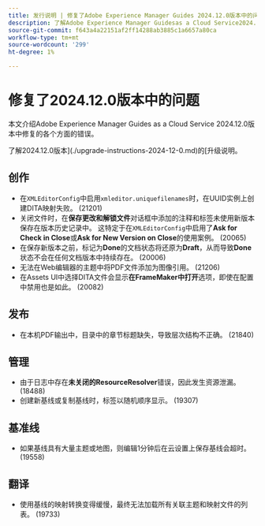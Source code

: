 ```yaml
---
title: 发行说明 | 修复了Adobe Experience Manager Guides 2024.12.0版本中的问题
description: 了解Adobe Experience Manager Guidesas a Cloud Service2024.12.0版本中的错误修复。
source-git-commit: f643a4a22151af2ff14288ab3885c1a6657a80ca
workflow-type: tm+mt
source-wordcount: '299'
ht-degree: 1%

---
```


# 修复了2024.12.0版本中的问题

本文介绍Adobe Experience Manager Guides as a Cloud Service 2024.12.0版本中修复的各个方面的错误。

了解2024.12.0版本](./upgrade-instructions-2024-12-0.md)的[升级说明。

## 创作

- 在`XMLEditorConfig`中启用`xmleditor.uniquefilenames`时，在UUID实例上创建DITA映射失败。 (21201)
- 关闭文件时，在&#x200B;**保存更改和解锁文件**&#x200B;对话框中添加的注释和标签未使用新版本保存在版本历史记录中。 这特定于在`XMLEditorConfig`中启用了&#x200B;**Ask for Check in Close**&#x200B;或&#x200B;**Ask for New Version on Close**&#x200B;的使用案例。 (20065)
- 在保存新版本之前，标记为&#x200B;**Done**&#x200B;的文档状态将还原为&#x200B;**Draft**，从而导致&#x200B;**Done**&#x200B;状态不会在任何文档版本中持续存在。 (20006)
- 无法在Web编辑器的主题中将PDF文件添加为图像引用。 (21206)
- 在Assets UI中选择DITA文件会显示&#x200B;**在FrameMaker中打开**&#x200B;选项，即使在配置中禁用也是如此。 (20082)

## 发布

- 在本机PDF输出中，目录中的章节标题缺失，导致层次结构不正确。 (21840)


## 管理

- 由于日志中存在&#x200B;**未关闭的ResourceResolver**&#x200B;错误，因此发生资源泄漏。 (18488)
- 创建新基线或复制基线时，标签以随机顺序显示。 (19307)


## 基准线

- 如果基线具有大量主题或地图，则编辑1分钟后在云设置上保存基线会超时。 (19558)

## 翻译

- 使用基线的映射转换变得缓慢，最终无法加载所有关联主题和映射文件的列表。 (19733)
